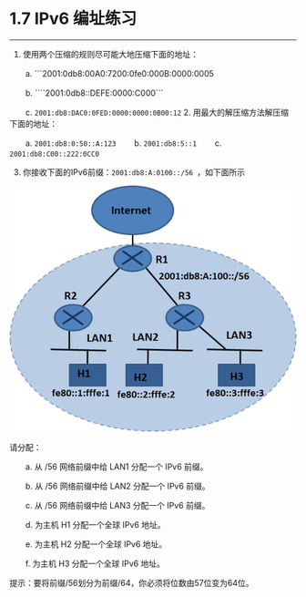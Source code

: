 # 1.7 IPv6 编址练习
----------
1. 使用两个压缩的规则尽可能大地压缩下面的地址：

　　a. ```2001:0db8:00A0:7200:0fe0:000B:0000:0005

　　b. ````2001:0db8::DEFE:0000:C000```

　　c. ```2001:db8:DAC0:0FED:0000:0000:0B00:12```
2. 用最大的解压缩方法解压缩下面的地址：

　　a. ```2001:db8:0:50::A:123```
　　b. ```2001:db8:5::1```
　　c. ``` 2001:db8:C00::222:0CC0```

3. 你接收下面的IPv6前缀：```2001:db8:A:0100::/56 ```，如下面所示

<center><img src="images/iot_in_five_days/1/image008.png" /></center>

请分配：

　　a. 从 /56 网络前缀中给 LAN1 分配一个 IPv6 前缀。

　　b. 从 /56 网络前缀中给 LAN2 分配一个 IPv6 前缀。

　　c. 从 /56 网络前缀中给 LAN3 分配一个 IPv6 前缀。

　　d. 为主机 H1 分配一个全球 IPv6 地址。

　　e. 为主机 H2 分配一个全球 IPv6 地址。

　　f. 为主机 H3 分配一个全球 IPv6 地址。

提示：要将前缀/56划分为前缀/64，你必须将位数由57位变为64位。

